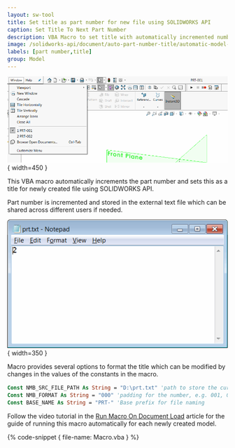 ```yaml
---
layout: sw-tool
title: Set title as part number for new file using SOLIDWORKS API
caption: Set Title To Next Part Number
description: VBA Macro to set title with automatically incremented number from the shared file using SOLIDWORKS API for new files
image: /solidworks-api/document/auto-part-number-title/automatic-model-title.png
labels: [part number,title]
group: Model
---
```

![Model title set to part number](automatic-model-title.png){ width=450 }

This VBA macro automatically increments the part number and sets this as a title for newly created file using SOLIDWORKS API.

Part number is incremented and stored in the external text file which can be shared across different users if needed.

![Current part number value in the text file](part-number-storage-file.png){ width=350 }

Macro provides several options to format the title which can be modified by changes in the values of the constants in the macro.

~~~ vb
Const NMB_SRC_FILE_PATH As String = "D:\prt.txt" 'path to store the current part index
Const NMB_FORMAT As String = "000" 'padding for the number, e.g. 001, 002, instead of 1, 2
Const BASE_NAME As String = "PRT-" 'Base prefix for file naming
~~~

Follow the video tutorial in the [Run Macro On Document Load](solidworks-api/application/documents/handle-document-load/) article for the guide of running this macro automatically for each newly created model.

{% code-snippet { file-name: Macro.vba } %}
